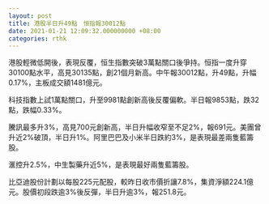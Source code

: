 ```yaml
---
layout: post
title: 港股半日升49點　恒指報30012點
date: 2021-01-21 12:09:32.000000000 +08:00
categories: rthk
---
```


港股輕微低開後，表現反覆，恒生指數突破3萬點關口後爭持。恒指一度升穿30100點水平，高見30135點，創21個月新高。中午報30012點，升49點，升幅0.17%，主板成交額1481億元。

科技指數上試1萬點關口，升至9981點創新高後反覆偏軟。半日報9853點，跌32點，跌幅0.33%。

騰訊最多升3%，高見700元創新高，半日升幅收窄至不足2%，報691元。美團曾升近2%破頂，半日升1%。阿里巴巴及小米半日跌約3%，是表現最差兩隻藍籌股。

滙控升2.5%，中生製藥升近5%，是表現最好兩隻藍籌股。

比亞迪股份計劃以每股225元配股，較昨日收市價折讓7.8%，集資淨額224.1億元。股價初段跌逾3%後反彈，半日升逾3%，報251.8元。
